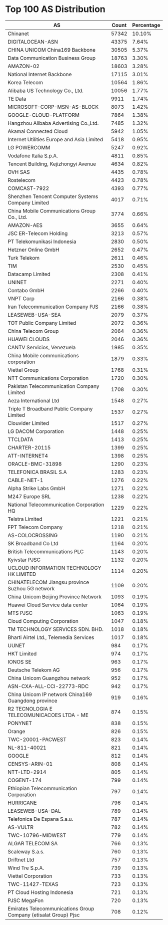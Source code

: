# Top 100 AS Distribution
| AS | Count | Percentage |
|----|----|----|
| Chinanet | 57342 | 10.10% |
| DIGITALOCEAN-ASN | 43375 | 7.64% |
| CHINA UNICOM China169 Backbone | 30505 | 5.37% |
| Data Communication Business Group | 18763 | 3.30% |
| AMAZON-02 | 18603 | 3.28% |
| National Internet Backbone | 17115 | 3.01% |
| Korea Telecom | 10564 | 1.86% |
| Alibaba US Technology Co., Ltd. | 10056 | 1.77% |
| TE Data | 9911 | 1.74% |
| MICROSOFT-CORP-MSN-AS-BLOCK | 8073 | 1.42% |
| GOOGLE-CLOUD-PLATFORM | 7864 | 1.38% |
| Hangzhou Alibaba Advertising Co.,Ltd. | 7485 | 1.32% |
| Akamai Connected Cloud | 5942 | 1.05% |
| Internet Utilities Europe and Asia Limited | 5418 | 0.95% |
| LG POWERCOMM | 5247 | 0.92% |
| Vodafone Italia S.p.A. | 4811 | 0.85% |
| Tencent Building, Kejizhongyi Avenue | 4634 | 0.82% |
| OVH SAS | 4435 | 0.78% |
| Rostelecom | 4423 | 0.78% |
| COMCAST-7922 | 4393 | 0.77% |
| Shenzhen Tencent Computer Systems Company Limited | 4017 | 0.71% |
| China Mobile Communications Group Co., Ltd. | 3774 | 0.66% |
| AMAZON-AES | 3655 | 0.64% |
| JSC ER-Telecom Holding | 3213 | 0.57% |
| PT Telekomunikasi Indonesia | 2830 | 0.50% |
| Hetzner Online GmbH | 2652 | 0.47% |
| Turk Telekom | 2611 | 0.46% |
| TIM | 2530 | 0.45% |
| Datacamp Limited | 2308 | 0.41% |
| UNINET | 2271 | 0.40% |
| Contabo GmbH | 2266 | 0.40% |
| VNPT Corp | 2166 | 0.38% |
| Iran Telecommunication Company PJS | 2166 | 0.38% |
| LEASEWEB-USA-SEA | 2079 | 0.37% |
| TOT Public Company Limited | 2072 | 0.36% |
| China Telecom Group | 2064 | 0.36% |
| HUAWEI CLOUDS | 2046 | 0.36% |
| CANTV Servicios, Venezuela | 1985 | 0.35% |
| China Mobile communications corporation | 1879 | 0.33% |
| Viettel Group | 1768 | 0.31% |
| NTT Communications Corporation | 1720 | 0.30% |
| Pakistan Telecommunication Company Limited | 1708 | 0.30% |
| Aeza International Ltd | 1548 | 0.27% |
| Triple T Broadband Public Company Limited | 1537 | 0.27% |
| Clouvider Limited | 1517 | 0.27% |
| LG DACOM Corporation | 1448 | 0.25% |
| TTCLDATA | 1413 | 0.25% |
| CHARTER-20115 | 1399 | 0.25% |
| ATT-INTERNET4 | 1398 | 0.25% |
| ORACLE-BMC-31898 | 1290 | 0.23% |
| TELEFONICA BRASIL S.A | 1283 | 0.23% |
| CABLE-NET-1 | 1276 | 0.22% |
| Alpha Strike Labs GmbH | 1271 | 0.22% |
| M247 Europe SRL | 1238 | 0.22% |
| National Telecommunication Corporation HQ | 1229 | 0.22% |
| Telstra Limited | 1221 | 0.21% |
| FPT Telecom Company | 1218 | 0.21% |
| AS-COLOCROSSING | 1190 | 0.21% |
| SK Broadband Co Ltd | 1164 | 0.20% |
| British Telecommunications PLC | 1143 | 0.20% |
| Kyivstar PJSC | 1132 | 0.20% |
| UCLOUD INFORMATION TECHNOLOGY HK LIMITED | 1114 | 0.20% |
| CHINATELECOM Jiangsu province Suzhou 5G network | 1109 | 0.20% |
| China Unicom Beijing Province Network | 1093 | 0.19% |
| Huawei Cloud Service data center | 1064 | 0.19% |
| MTS PJSC | 1063 | 0.19% |
| Cloud Computing Corporation | 1047 | 0.18% |
| TM TECHNOLOGY SERVICES SDN. BHD. | 1018 | 0.18% |
| Bharti Airtel Ltd., Telemedia Services | 1017 | 0.18% |
| UUNET | 984 | 0.17% |
| HKT Limited | 974 | 0.17% |
| IONOS SE | 963 | 0.17% |
| Deutsche Telekom AG | 956 | 0.17% |
| China Unicom Guangzhou network | 952 | 0.17% |
| ASN-CXA-ALL-CCI-22773-RDC | 942 | 0.17% |
| China Unicom IP network China169 Guangdong province | 919 | 0.16% |
| R2 TECNOLOGIA E TELECOMUNICACOES LTDA - ME | 874 | 0.15% |
| PONYNET | 838 | 0.15% |
| Orange | 826 | 0.15% |
| TWC-20001-PACWEST | 823 | 0.14% |
| NL-811-40021 | 821 | 0.14% |
| GOOGLE | 812 | 0.14% |
| CENSYS-ARIN-01 | 808 | 0.14% |
| NTT-LTD-2914 | 805 | 0.14% |
| COGENT-174 | 799 | 0.14% |
| Ethiopian Telecommunication Corporation | 797 | 0.14% |
| HURRICANE | 796 | 0.14% |
| LEASEWEB-USA-DAL | 789 | 0.14% |
| Telefonica De Espana S.a.u. | 787 | 0.14% |
| AS-VULTR | 782 | 0.14% |
| TWC-10796-MIDWEST | 779 | 0.14% |
| ALGAR TELECOM SA | 766 | 0.13% |
| Scaleway S.a.s. | 760 | 0.13% |
| Driftnet Ltd | 757 | 0.13% |
| Wind Tre S.p.A. | 739 | 0.13% |
| Viettel Corporation | 733 | 0.13% |
| TWC-11427-TEXAS | 723 | 0.13% |
| PT Cloud Hosting Indonesia | 721 | 0.13% |
| PJSC MegaFon | 720 | 0.13% |
| Emirates Telecommunications Group Company (etisalat Group) Pjsc | 708 | 0.12% |
